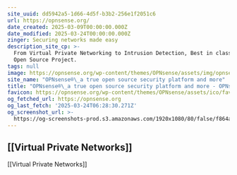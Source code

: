 ```yaml
---
site_uuid: dd5942a5-1d66-4d5f-b3b2-256e1f2051c6
url: https://opnsense.org/
date_created: 2025-03-09T00:00:00.000Z
date_modified: 2025-03-24T00:00:00.000Z
zinger: Securing networks made easy
description_site_cp: >-
  From Virtual Private Networking to Intrusion Detection, Best in class, FREE
  Open Source Project.
tags: null
image: https://opnsense.org/wp-content/themes/OPNsense/assets/img/opnsense.png
site_name: "OPNsense®\_a true open source security platform and more"
title: "OPNsense®\_a true open source security platform and more - OPNsense® is a true open source firewall and more"
favicon: https://opnsense.org/wp-content/themes/OPNsense/assets/ico/favicon.png
og_fetched_url: https://opnsense.org
og_last_fetch: '2025-03-24T06:28:30.271Z'
og_screenshot_url: >-
  https://og-screenshots-prod.s3.amazonaws.com/1920x1080/80/false/f864af79fa64eeef5902d01baee845e6cb2ee6f8bca229cf6980848ab78ebd7a.jpeg
---
```


[[Virtual Private Networks]]
---



[[Virtual Private Networks]]

